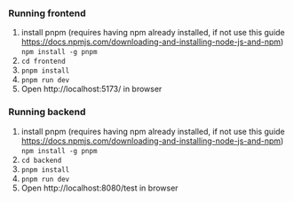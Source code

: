### Running frontend

1. install pnpm (requires having npm already installed, if not use this guide https://docs.npmjs.com/downloading-and-installing-node-js-and-npm) `npm install -g pnpm`
2. `cd frontend`
3. `pnpm install`
4. `pnpm run dev`
5. Open http://localhost:5173/ in browser

### Running backend

1. install pnpm (requires having npm already installed, if not use this guide https://docs.npmjs.com/downloading-and-installing-node-js-and-npm) `npm install -g pnpm`
2. `cd backend`
3. `pnpm install`
4. `pnpm run dev`
5. Open http://localhost:8080/test in browser
